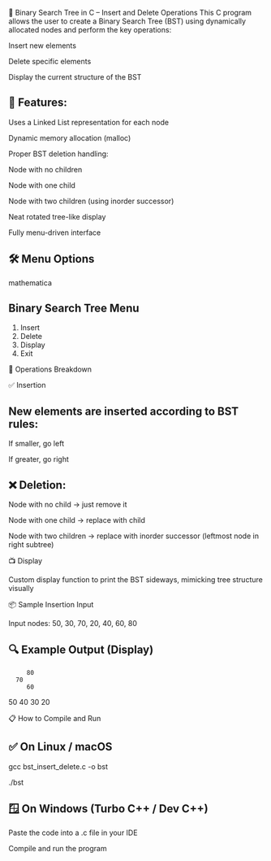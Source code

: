 🌲 Binary Search Tree in C – Insert and Delete Operations
This C program allows the user to create a Binary Search Tree (BST) using dynamically allocated nodes and perform the key operations:

Insert new elements

Delete specific elements

Display the current structure of the BST

🧠 Features:
------------
Uses a Linked List representation for each node

Dynamic memory allocation (malloc)

Proper BST deletion handling:

Node with no children

Node with one child

Node with two children (using inorder successor)

Neat rotated tree-like display

Fully menu-driven interface

🛠️ Menu Options
---------------
mathematica

 Binary Search Tree Menu
 -------------------------
 1. Insert
 2. Delete
 3. Display
 4. Exit

🔄 Operations Breakdown

✅ Insertion

New elements are inserted according to BST rules:
-------------------------------------------------
If smaller, go left

If greater, go right

❌ Deletion:
------------
Node with no child → just remove it

Node with one child → replace with child

Node with two children → replace with inorder successor (leftmost node in right subtree)

📺 Display

Custom display function to print the BST sideways, mimicking tree structure visually

📦 Sample Insertion Input

Input nodes: 50, 30, 70, 20, 40, 60, 80

🔍 Example Output (Display)
----------------------------

         80
      70
         60
   50
      40
   30
      20
	  	  
📋 How to Compile and Run

✅ On Linux / macOS
-------------------
gcc bst_insert_delete.c -o bst

./bst

🪟 On Windows (Turbo C++ / Dev C++)
-----------------------------------
Paste the code into a .c file in your IDE

Compile and run the program




